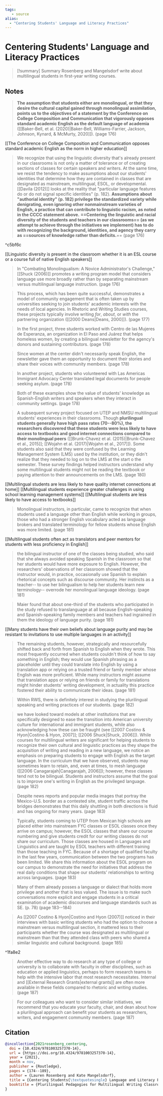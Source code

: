 ```yaml
---
tags:
   - source
alias:
  - "Centering Students' Language and Literacy Practices"
---
```


# Centering Students' Language and Literacy Practices

> [!summary] Summary
> Rosenberg and Mangelsdorf write about multilingual students in first-year writing courses.

## Notes

> **The assumption that students either are monolingual, or that they desire the cultural capital gained through monolingual assimilation, points us to the objectives of a statement by the Conference on College Composition and Communication that vigorously opposes standard academic English as the default language of academia** ([[Baker-Bell, et al. (2020)|Baker-Bell, Williams-Farrier, Jackson, Johnson, Kynard, & McMurty, 2020]]). (page 176)

[[The Conference on College Composition and Communication opposes standard academic English as the norm in higher education]]

> We recognize that using the linguistic diversity that's already present in our classrooms is not only a matter of tolerance or of creating sections of classes for certain speakers and writers. At the same time, we resist the tendency to make assumptions about our students' identities that determine how they are contained in classes that are designated as mainstream, multilingual, ESOL, or developmental. [[Davila (2012)]] looks at the reality that "particular language features do or do not signal specific identities" (p. 182). **Assumptions about "authorial identity" (p. 182) privilege the standardized variety while denigrating, even ignoring other nonmainstream varieties of English, a practice that can contribute to linguistic racism, as noted in the CCCC statement above.** **==Centering the linguistic and racial diversity of the students and teachers in our classrooms== (as we attempt to achieve through the initiatives we implement) has to do with recognizing the background, identities, and agency they carry as ==sources of knowledge rather than deficits.**== (page 176)

^c5bf6c

[[Linguistic diversity is present in the classroom whether it is an ESL course or a course full of native English speakers]]

> In "Combating Monolingualism: A Novice Administrator's Challenge," [[Shuck (2006)]] promotes a writing program model that considers language use more broadly rather than by separating mainstream versus multilingual language instruction. (page 176)

> This process, which has been quite successful, demonstrates a model of community engagement that is often taken up by universities seeking to join students' academic interests with the needs of local agencies. In Rhetoric and Writing Studies courses, these projects typically involve writing *for*, *about*, or *with* the partnering organization ([[2000 Deans|Deans, 2000]]). (page 177)

> In the first project, three students worked with Centro de las Mujeres de Esperanza, an organization in El Paso and Juárez that helps homeless women, by creating a bilingual newsletter for the agency's donors and sustaining contributors. (page 178)

> Since women at the center didn't necessarily speak English, the newsletter gave them an opportunity to document their stories and share their voices with community members. (page 178)

> In another project, students who volunteered with Las Americas Immigrant Advocacy Center translated legal documents for people seeking asylum. (page 178)

> Both of these examples show the value of students' knowledge as Spanish-English writers and speakers when they interact in community settings. (page 178)

> A subsequent survey project focused on UTEP and NMSU multilingual students' experiences in their classrooms. Though **plurilingual students generally have high pass rates (70--80%), the researchers discovered that these students were less likely to have access to textbooks and good internet connections compared to their monolingual peers** ([[Brunk-Chavez et al. (2015)|Brunk-Chavez et al., 2015]]; [[Wojahn et al. (2017)|Wojahn et al., 2017]]). Some students also said that they were confused by the Learning Management System (LMS) used by the institution, or they didn't realize that they needed to log on to the LMS at the start o the semester. These survey findings helped instructors understand why some multilingual students might not be reading the textbook or paying attention to their announcements on the LMS. (page 180)

[[Multilingual students are less likely to have quality internet connections at home]]
[[Multilingual students experience greater challenges in using school learning management systems]]
[[Multilingual students are less likely to have access to textbooks]]

> Monolingual instructors, in particular, came to recognize that when students used a language other than English while working in groups, those who had a stronger English vocabulary acted as language brokers and translated terminology for fellow students whose English was more limited. (page 181)

[[Multilingual students often act as translators and peer mentors for students with less proficiency in English]]

> the bilingual instructor of one of the classes being studied, who said that she always avoided speaking Spanish in the classroom so that her students would have more exposure to English. However, the researchers' observations of her classroom showed that the instructor would, in practice, occasionally use Spanish to explain rhetorical concepts such as discourse community. Her instincts as a teacher-- to use her bilingualism to help her students learn new terminology-- overrode her monolingual language ideology. (page 181)

> Maier found that about one-third of the students who participated in the study refused to translanguage at all because English-speaking and Spanish-speaking family members and teachers had ingrained in them the ideology of language purity. (page 181)

[[Many students have their own beliefs about language purity and may be resistant to invitations to use multiple languages in an activity]]

> The remaining students, however, strategically and resourcefully shifted back and forth from Spanish to English when they wrote. This most frequently occurred when students couldn't think of how to say something in English; they would use Spanish phrasing as a placeholder until they could translate into English by using a translation app or relying on a trusted friend or family member whose English was more proficient. While many instructors might assume that translation apps or relying on friends or family for translations might hinder students' writing development, in actuality this practice fostered their ability to communicate their ideas. (page 181) 

> Within RWS, there is definitely interest in studying the plurilingual speaking and writing practices of our students. (page 182)

> we have looked toward models at other institutions that are specifically designed to ease the transition into American university culture for international and immigrant students, while also acknowledging how these can be fraught (see [[2007 Costino & Hyon|Costino & Hyon, 2007]]; [[2006 Shuck|Shuck, 2006]]). While courses for multilingual writers are significant for helping students to recognize their own cultural and linguistic practices as they shape the acquisition of writing and reading in a new language, we notice an emphasis on preparing students to engage with English as the target language. In the curriculum that we have observed, students may sometimes learn to retain, and, even at times, to mesh language ([[2006 Canagarajah|Canagarajah, 2006]]); however, these classes tend not to be bilingual. Students and instructors assume that the goal is to improve one's writing in English as the privileged language. (page 182)

> Despite news reports and popular media images that portray the Mexico-U.S. border as a contested site, student traffic across the bridges demonstrates that this daily shuttling in both directions is fluid and has  ongoing for many years. (page 183)

> Typically, students coming to UTEP from Mexican high schools are placed either into mainstream FYC classes or ESOL classes once they arrive on campus; however, the ESOL classes that share our course numbering and give students credit for our writing classes do not share our curriculum. Those classes are housed in Languages and Linguistics and are taught by ESOL teachers with different training than those teaching in FYC. Because of a shortage of qualified faculty in the last few years, communication between the two programs has been limited. We share this information about the ESOL program on our campus to demonstrate the need for initiatives that address the real daily conditions that shape our students' relationships to writing across languages. (page 183)

> Many of them already posses a language or dialect that holds more privilege and another that is less valued. The issue is to make such conversations more explicit and engage students in a critical examination of academic discourses and language standards such as SE. (p. 78) (page 183--184)

> As [[2007 Costino & Hyon|Costino and Hyon (2007)]] noticed in their interviews with basic writing students who had the option to choose a mainstream versus multilingual section, it mattered less to their participants whether the course was designated as multilingual or mainstream than that they attended class with peers who shared a similar linguistic and cultural background. (page 185)

^1fa8e2

> Another effective way to do research at any type of college or university is to collaborate with faculty in other disciplines, such as education or applied linguistics, perhaps to form research teams to help with the intensive labor that most research necessitates. Internal and [[External Research Grants|external grants]] are often more available in these fields compared to rhetoric and writing studies. (page 187)

> For our colleagues who want to consider similar initiatives, we recommend that you educate your faculty, chair, and dean about how a plurilingual approach can benefit your students as researchers, writers, and engagement community members. (page 187)

## Citation

```bibtex
@incollection{2021rosenberg_centering,
  doi = {10.4324/9781003257370-14},
  url = {https://doi.org/10.4324/9781003257370-14},
  year = {2021},
  month = nov,
  publisher = {Routledge},
  pages = {174--189},
  author = {Lauren Rosenberg and Kate Mangelsdorf},
  title = {Centering Students{\textquotesingle} Language and Literacy Practices},
  booktitle = {Plurilingual Pedagogies for Multilingual Writing Classrooms}
}
```

